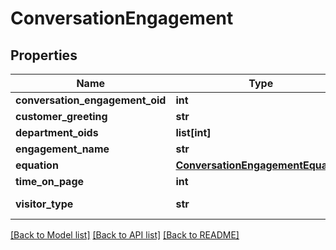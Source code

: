 # ConversationEngagement

## Properties
Name | Type | Description | Notes
------------ | ------------- | ------------- | -------------
**conversation_engagement_oid** | **int** |  | [optional] 
**customer_greeting** | **str** |  | [optional] 
**department_oids** | **list[int]** |  | [optional] 
**engagement_name** | **str** |  | [optional] 
**equation** | [**ConversationEngagementEquation**](ConversationEngagementEquation.md) |  | [optional] 
**time_on_page** | **int** |  | [optional] 
**visitor_type** | **str** | The type of visitor | [optional] 

[[Back to Model list]](../README.md#documentation-for-models) [[Back to API list]](../README.md#documentation-for-api-endpoints) [[Back to README]](../README.md)


